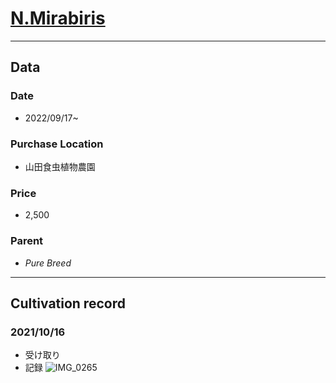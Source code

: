 # [N.Mirabiris](https://en.wikipedia.org/wiki/Nepenthes_mirabilis)
---
## **Data**

### Date  
* 2022/09/17~
### Purchase Location
* 山田食虫植物農園
### Price
* 2,500
### Parent
- *Pure Breed*
---
## **Cultivation record**
### 2021/10/16
- 受け取り
- 記録
![IMG_0265](https://user-images.githubusercontent.com/56258573/190851755-774b915e-1f20-4921-9301-6c8c8cca774a.JPG)
